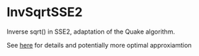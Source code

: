 # InvSqrtSSE2
Inverse sqrt() in SSE2, adaptation of the Quake algorithm.

See [here](http://rrrola.wz.cz/inv_sqrt.html) for details and potentially more optimal approxiamtion
